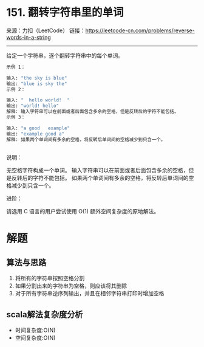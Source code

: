 # 151. 翻转字符串里的单词


来源：力扣（LeetCode）
链接：https://leetcode-cn.com/problems/reverse-words-in-a-string

---

给定一个字符串，逐个翻转字符串中的每个单词。

```bash
示例 1：

输入: "the sky is blue"
输出: "blue is sky the"
示例 2：

输入: "  hello world!  "
输出: "world! hello"
解释: 输入字符串可以在前面或者后面包含多余的空格，但是反转后的字符不能包括。
示例 3：

输入: "a good   example"
输出: "example good a"
解释: 如果两个单词间有多余的空格，将反转后单词间的空格减少到只含一个。
 
```
说明：

无空格字符构成一个单词。
输入字符串可以在前面或者后面包含多余的空格，但是反转后的字符不能包括。
如果两个单词间有多余的空格，将反转后单词间的空格减少到只含一个。
 

进阶：

请选用 C 语言的用户尝试使用 O(1) 额外空间复杂度的原地解法。


# 解题

## 算法与思路

1. 将所有的字符串按照空格分割
2. 如果分割出来的字符串为空格，则应该将其删除
3. 对于所有字符串逆序列输出，并且在相邻字符串打印时增加空格

## scala解法复杂度分析

- 时间复杂度:O(N)
- 空间复杂度:O(N)
